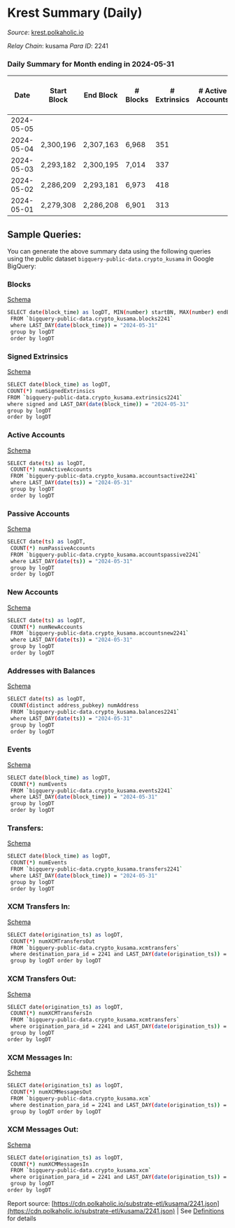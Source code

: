# Krest Summary (Daily)

_Source_: [krest.polkaholic.io](https://krest.polkaholic.io)

*Relay Chain*: kusama
*Para ID*: 2241



### Daily Summary for Month ending in 2024-05-31


| Date    | Start Block | End Block | # Blocks | # Extrinsics | # Active Accounts | # Passive Accounts | # New Accounts | # Addresses | # Events  | # Transfers ($USD) | # XCM Transfers In ($USD) | # XCM Transfers Out ($USD) | # XCM In | # XCM Out | Issues |
|---------|-------------|-----------|----------|--------------|-------------------|--------------------|----------------|-------------|-----------|--------------------|---------------------------|----------------------------|----------|-----------|--------|
| 2024-05-05 |  |  |  |  |  |  |  |  |  |   |   |   |  |  |  |
| 2024-05-04 | 2,300,196 | 2,307,163 | 6,968 | 351 |  |  |  |  | 414,193 | 180,857  |   |   |  |  |  |
| 2024-05-03 | 2,293,182 | 2,300,195 | 7,014 | 337 |  |  |  |  | 420,016 | 182,257  |   |   |  |  |  |
| 2024-05-02 | 2,286,209 | 2,293,181 | 6,973 | 418 |  |  |  |  | 417,203 | 181,129  |   |   |  |  |  |
| 2024-05-01 | 2,279,308 | 2,286,208 | 6,901 | 313 |  |  |  |  | 412,066 | 179,639  |   |   |  |  |  |

## Sample Queries:
You can generate the above summary data using the following queries using the public dataset `bigquery-public-data.crypto_kusama` in Google BigQuery:


### Blocks 

[Schema](https://github.com/colorfulnotion/substrate-etl/blob/main/schema/blocks.json)

```bash
SELECT date(block_time) as logDT, MIN(number) startBN, MAX(number) endBN, COUNT(*) numBlocks 
 FROM `bigquery-public-data.crypto_kusama.blocks2241`  
 where LAST_DAY(date(block_time)) = "2024-05-31" 
 group by logDT 
 order by logDT
```

### Signed Extrinsics 

[Schema](https://github.com/colorfulnotion/substrate-etl/blob/main/schema/extrinsics.json)

```bash
SELECT date(block_time) as logDT, 
COUNT(*) numSignedExtrinsics 
FROM `bigquery-public-data.crypto_kusama.extrinsics2241`  
where signed and LAST_DAY(date(block_time)) = "2024-05-31" 
group by logDT 
order by logDT
```

### Active Accounts 

[Schema](https://github.com/colorfulnotion/substrate-etl/blob/main/schema/accountsactive.json)

```bash
SELECT date(ts) as logDT, 
 COUNT(*) numActiveAccounts 
 FROM `bigquery-public-data.crypto_kusama.accountsactive2241` 
 where LAST_DAY(date(ts)) = "2024-05-31" 
 group by logDT 
 order by logDT
```

### Passive Accounts 

[Schema](https://github.com/colorfulnotion/substrate-etl/blob/main/schema/accountspassive.json)

```bash
SELECT date(ts) as logDT, 
 COUNT(*) numPassiveAccounts 
 FROM `bigquery-public-data.crypto_kusama.accountspassive2241` 
 where LAST_DAY(date(ts)) = "2024-05-31" 
 group by logDT 
 order by logDT
```

### New Accounts 

[Schema](https://github.com/colorfulnotion/substrate-etl/blob/main/schema/accountsnew.json)

```bash
SELECT date(ts) as logDT, 
 COUNT(*) numNewAccounts 
 FROM `bigquery-public-data.crypto_kusama.accountsnew2241` 
 where LAST_DAY(date(ts)) = "2024-05-31" 
 group by logDT
 order by logDT
```

### Addresses with Balances 

[Schema](https://github.com/colorfulnotion/substrate-etl/blob/main/schema/balances.json)

```bash
SELECT date(ts) as logDT,
 COUNT(distinct address_pubkey) numAddress 
 FROM `bigquery-public-data.crypto_kusama.balances2241` 
 where LAST_DAY(date(ts)) = "2024-05-31" 
 group by logDT 
 order by logDT
```

### Events 

[Schema](https://github.com/colorfulnotion/substrate-etl/blob/main/schema/events.json)

```bash
SELECT date(block_time) as logDT, 
 COUNT(*) numEvents 
 FROM `bigquery-public-data.crypto_kusama.events2241` 
 where LAST_DAY(date(block_time)) = "2024-05-31" 
 group by logDT 
 order by logDT
```

### Transfers:

[Schema](https://github.com/colorfulnotion/substrate-etl/blob/main/schema/transfers.json)

```bash
SELECT date(block_time) as logDT, 
 COUNT(*) numEvents 
 FROM `bigquery-public-data.crypto_kusama.transfers2241` 
 where LAST_DAY(date(block_time)) = "2024-05-31" 
 group by logDT 
 order by logDT
```

### XCM Transfers In: 

[Schema](https://github.com/colorfulnotion/substrate-etl/blob/main/schema/xcmtransfers.json)

```bash
SELECT date(origination_ts) as logDT, 
 COUNT(*) numXCMTransfersOut 
 FROM `bigquery-public-data.crypto_kusama.xcmtransfers` 
 where destination_para_id = 2241 and LAST_DAY(date(origination_ts)) = "2024-05-31" 
 group by logDT order by logDT
```

### XCM Transfers Out: 

[Schema](https://github.com/colorfulnotion/substrate-etl/blob/main/schema/xcmtransfers.json)

```bash
SELECT date(origination_ts) as logDT, 
 COUNT(*) numXCMTransfersIn 
 FROM `bigquery-public-data.crypto_kusama.xcmtransfers` 
 where origination_para_id = 2241 and LAST_DAY(date(origination_ts)) = "2024-05-31" 
 group by logDT 
order by logDT
```

### XCM Messages In: 

[Schema](https://github.com/colorfulnotion/substrate-etl/blob/main/schema/xcm.json)

```bash
SELECT date(origination_ts) as logDT, 
 COUNT(*) numXCMMessagesOut 
 FROM `bigquery-public-data.crypto_kusama.xcm` 
 where destination_para_id = 2241 and LAST_DAY(date(origination_ts)) = "2024-05-31" 
 group by logDT order by logDT
```

### XCM Messages Out: 

[Schema](https://github.com/colorfulnotion/substrate-etl/blob/main/schema/xcm.json)

```bash
SELECT date(origination_ts) as logDT, 
 COUNT(*) numXCMMessagesIn 
 FROM `bigquery-public-data.crypto_kusama.xcm` 
 where origination_para_id = 2241 and LAST_DAY(date(origination_ts)) = "2024-05-31" 
 group by logDT 
order by logDT
```


Report source: [https://cdn.polkaholic.io/substrate-etl/kusama/2241.json](https://cdn.polkaholic.io/substrate-etl/kusama/2241.json) | See [Definitions](/DEFINITIONS.md) for details
